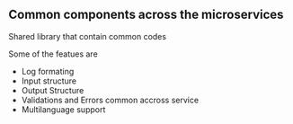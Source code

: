 ## Common components across the microservices

Shared library that contain common codes

Some of the featues are

- Log formating
- Input structure
- Output Structure
- Validations and Errors common accross service
- Multilanguage support

